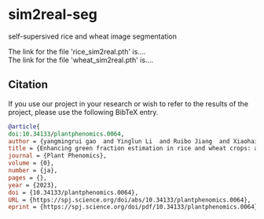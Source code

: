 # sim2real-seg
self-supersived rice and wheat image segmentation

The link for the file 'rice_sim2real.pth' is....   
The link for the file 'wheat_sim2real.pth' is....
## Citation
If you use our project in your research or wish to refer to the results of the project, please use the following BibTeX entry.

```bibtex
@article{
doi:10.34133/plantphenomics.0064,
author = {yangmingrui gao  and Yinglun Li  and Ruibo Jiang  and Xiaohai Zhan  and Hao Lu  and Wei Guo  and Wanneng Yang  and Yanfeng Ding  and Shouyang Liu },
title = {Enhancing green fraction estimation in rice and wheat crops: a self-supervised deep learning semantic segmentation approach},
journal = {Plant Phenomics},
volume = {0},
number = {ja},
pages = {},
year = {2023},
doi = {10.34133/plantphenomics.0064},
URL = {https://spj.science.org/doi/abs/10.34133/plantphenomics.0064},
eprint = {https://spj.science.org/doi/pdf/10.34133/plantphenomics.0064}}
